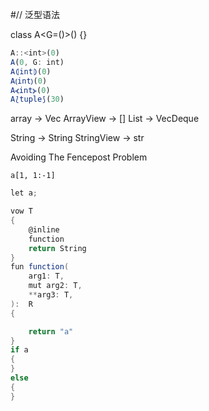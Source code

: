 #// 泛型语法


class A<G=()>() {}

```js
A::<int>(0)
A(0, G: int)
A⦇int⦈(0)
A⦅int⦆(0)
A⦓int⦔(0)
A⟅tuple⟆(30)
```



array -> Vec
ArrayView -> []
List -> VecDeque


String -> String
StringView -> str

Avoiding The Fencepost Problem

```
a[1, 1:-1]
```


```scala
let a;

vow T 
{
    @inline
    function
    return String
}
fun function(
    arg1: T,
    mut arg2: T,
    **arg3: T,
):  R
{

    return "a"
}
if a 
{
}
else
{
}
```
